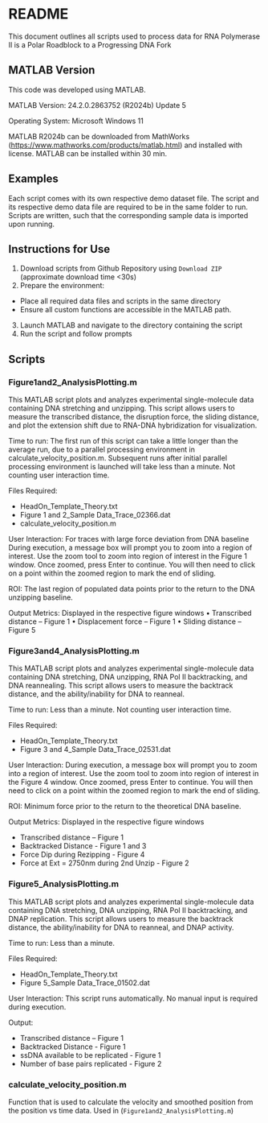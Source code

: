 # README #

This document outlines all scripts used to process data for RNA Polymerase II is a Polar Roadblock to a Progressing DNA Fork

## MATLAB Version ##

This code was developed using MATLAB.

MATLAB Version: 24.2.0.2863752 (R2024b) Update 5

Operating System: Microsoft Windows 11

MATLAB R2024b can be downloaded from MathWorks (https://www.mathworks.com/products/matlab.html) and installed with license. MATLAB can be installed within 30 min.

## Examples ## 

Each script comes with its own respective demo dataset file. The script and its respective demo data file are required to be in the same folder to run. Scripts are written, such that the corresponding sample data is imported upon running.

## Instructions for Use ##

1. Download scripts from Github Repository using `Download ZIP` (approximate download time <30s)
2. Prepare the environment: 
- Place all required data files and scripts in the same directory
- Ensure all custom functions are accessible in the MATLAB path. 
3. Launch MATLAB and navigate to the directory containing the script
4. Run the script and follow prompts

## Scripts ## 
### Figure1and2_AnalysisPlotting.m ###

This MATLAB script plots and analyzes experimental single-molecule data containing DNA stretching and unzipping. This script allows users to measure the transcribed distance, the disruption force, the sliding distance, and plot the extension shift due to RNA-DNA hybridization for visualization.  

Time to run: The first run of this script can take a little longer than the average run, due to a parallel processing environment in calculate_velocity_position.m. Subsequent runs after initial parallel processing environment is launched will take less than a minute. Not counting user interaction time.

Files Required:
- HeadOn_Template_Theory.txt
- Figure 1 and 2_Sample Data_Trace_02366.dat
- calculate_velocity_position.m

User Interaction: For traces with large force deviation from DNA baseline
During execution, a message box will prompt you to zoom into a region of interest. Use the zoom tool to zoom into region of interest in the Figure 1 window. Once zoomed, press Enter to continue. You will then need to click on a point within the zoomed region to mark the end of sliding. 

ROI: The last region of populated data points prior to the return to the DNA unzipping baseline. 

Output Metrics: Displayed in the respective figure windows
• Transcribed distance – Figure 1 
• Displacement force – Figure 1 
• Sliding distance – Figure 5 

### Figure3and4_AnalysisPlotting.m ###

This MATLAB script plots and analyzes experimental single-molecule data containing DNA stretching, DNA unzipping, RNA Pol II backtracking, and DNA reannealing. This script allows users to measure the backtrack distance, and the ability/inability for DNA to reanneal.

Time to run: Less than a minute. Not counting user interaction time. 

Files Required:
- HeadOn_Template_Theory.txt
- Figure 3 and 4_Sample Data_Trace_02531.dat

User Interaction: 
During execution, a message box will prompt you to zoom into a region of interest. Use the zoom tool to zoom into region of interest in the Figure 4 window. Once zoomed, press Enter to continue. You will then need to click on a point within the zoomed region to mark the end of sliding. 

ROI: Minimum force prior to the return to the theoretical DNA baseline.

Output Metrics: Displayed in the respective figure windows
- Transcribed distance – Figure 1 
- Backtracked Distance - Figure 1 and 3
- Force Dip during Rezipping - Figure 4 
- Force at Ext = 2750nm during 2nd Unzip - Figure 2 

### Figure5_AnalysisPlotting.m ###  

This MATLAB script plots and analyzes experimental single-molecule data containing DNA stretching, DNA unzipping, RNA Pol II backtracking, and DNAP replication. This script allows users to measure the backtrack distance, the ability/inability for DNA to reanneal, and DNAP activity.

Time to run: Less than a minute. 

Files Required:
- HeadOn_Template_Theory.txt
- Figure 5_Sample Data_Trace_01502.dat

User Interaction: This script runs automatically. No manual input is required during execution. 

Output:
- Transcribed distance – Figure 1 
- Backtracked Distance - Figure 1 
- ssDNA available to be replicated - Figure 1 
- Number of base pairs replicated - Figure 2 


### calculate_velocity_position.m ###
Function that is used to calculate the velocity and smoothed position from the position vs time data. Used in (`Figure1and2_AnalysisPlotting.m`)
